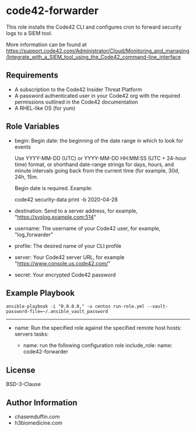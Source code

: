 code42-forwarder
=========

This role installs the Code42 CLI and configures cron to forward security logs to a SIEM tool.

More information can be found at https://support.code42.com/Administrator/Cloud/Monitoring_and_managing/Integrate_with_a_SIEM_tool_using_the_Code42_command-line_interface

Requirements
------------

- A subscription to the Code42 Insider Threat Platform
- A password authenticated user in your Code42 org with the required permissions outlined in the Code42 documentation
- A RHEL-like OS (for yum)

Role Variables
--------------

- begin: Begin date: the beginning of the date range in which to look for events

  Use YYYY-MM-DD (UTC) or YYYY-MM-DD HH:MM:SS (UTC + 24-hour time) format, or shorthand date-range strings for days, hours, and minute intervals going back from the current time (for example, 30d, 24h, 15m.

  Begin date is required. Example: 

  code42 security-data print -b 2020-04-28 
- destination: Send to a server address, for example, "https://syslog.example.com:514"
- username: The username of your Code42 user, for example, "log_forwarder"
- profile: The desired name of your CLI profile
- server: Your Code42 server URL, for example "https://www.console.us.code42.com/"
- secret: Your encrypted Code42 password

Example Playbook
----------------

`ansible-playbook -i "0.0.0.0," -u centos run-role.yml --vault-password-file=~/.ansible_vault_password`

---

- name: Run the specified role against the specified remote host
  hosts: servers
  tasks:

    - name: run the following configuration role
      include_role:
        name: code42-forwarder


License
-------

BSD-3-Clause

Author Information
------------------

- chasemduffin.com
- h3biomedicine.com
